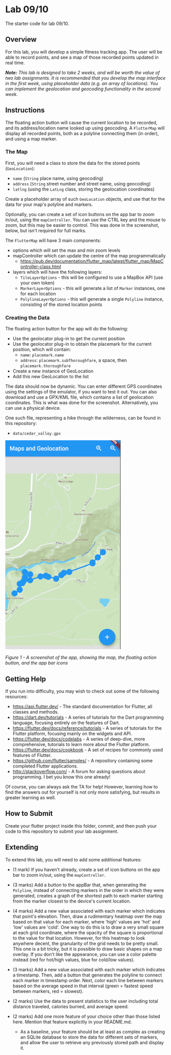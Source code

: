 # Lab 09/10
The starter code for lab 09/10.

## Overview
For this lab, you will develop a simple fitness tracking app.  The user will be able to record points, and see a map of those recorded points updated in real time.

_**Note:** This lab is designed to take 2 weeks, and will be worth the value of two lab assignments.  It is recommended that you develop the map interface in the first week, using placeholder data (e.g. an array of locations).  You can implement the geolocation and geocoding functionality in the second week._

## Instructions
The floating action button will cause the current location to be recorded, and its address/location name looked up using geocoding.  A `FlutterMap` will display all recorded points, both as a polyline connecting them (in order), and using a map marker.

### The Map
First, you will need a class to store the data for the stored points (`GeoLocation`):
- `name` (`String` place name, using geocoding)
- `address` (`String` street number and street name, using geocoding)
- `latlng` (using the `LatLng` class, storing the geolocation coordinates)

Create a placeholder array of such `GeoLocation` objects, and use that for the data for your map's polyline and markers.

Optionally, you can create a set of icon buttons on the app bar to zoom in/out, using the `mapController`.  You can use the CTRL key and the mouse to zoom, but this may be easier to control.  This was done in the screenshot, below, but isn't required for full marks.

The `FlutterMap` will have 3 main components:
- options which will set the max and min zoom levels
- mapController which can update the centre of the map programmatically
    - https://pub.dev/documentation/flutter_map/latest/flutter_map/MapController-class.html 
- layers which will have the following layers:
    - `TileLayerOptions` - this will be configured to use a MapBox API (use your own token)
    - `MarkerLayerOptions` - this will generate a list of `Marker` instances, one for each location
    - `PolylineLayerOptions` - this will generate a single `Polyline` instance, consisting of the stored location points

### Creating the Data
The floating action button for the app will do the following:
- Use the geolocator plug-in to get the current position
- Use the geolocator plug-in to obtain the placemark for the current position, which will contain:
    - `name`:  `placemark.name`
    - `address`:  `placemark.subThoroughfare`, a space, then `placemark.thoroughfare`
- Create a new instance of GeoLocation
- Add this new GeoLocation to the list

The data should now be dynamic.  You can enter different GPS coordinates using the settings of the emulator, if you want to test it out.  You can also download and use a GPX/KML file, which contains a list of geolocation coordinates.  This is what was done for the screenshot.  Alternatively, you can use a physical device.

One such file, representing a hike through the wilderness, can be found in this repository:
- `data/cedar_valley.gpx`

![a screenshot of the app](images/map.png)

_Figure 1 - A screenshot of the app, showing the map, the floating action button, and the app bar icons_

## Getting Help
If you run into difficulty, you may wish to check out some of the following resources:

- https://api.flutter.dev/  - The standard documentation for Flutter, all classes and methods.
- https://dart.dev/tutorials - A series of tutorials for the Dart programming language, focusing entirely on the features of Dart.
- https://flutter.dev/docs/reference/tutorials - A series of tutorials for the Flutter platform, focusing mainly on the widgets and API.
- https://flutter.dev/docs/codelabs - A series of deep-dive, more comprehensive, tutorials to learn more about the Flutter platform.
- https://flutter.dev/docs/cookbook - A set of recipes for commonly used features of Flutter.
- https://github.com/flutter/samples/ - A repository containing some completed Flutter applications.
- http://stackoverflow.com/ - A forum for asking questions about programming.  I bet you know this one already!

Of course, you can always ask the TA for help!  However, learning how to find the answers out for yourself is not only more satisfying, but results in greater learning as well.

## How to Submit
Create your flutter project inside this folder, commit, and then push your code to this repository to submit your lab assignment.

## Extending
To extend this lab, you will need to add some additional features:

- (1 mark) If you haven't already, create a set of icon buttons on the app bar to zoom in/out, using the `mapController`.

- (3 marks) Add a button to the appBar that, when generating the `Polyline`, instead of connecting markers in the order in which they were generated, creates a graph of the shortest path to each marker starting from the marker closest to the device's current location.

- (4 marks) Add a new value associated with each marker which indicates that point's elevation. Then, draw a rudimentary heatmap over the map based on that value for each marker, where 'high' values are 'hot' and 'low' values are 'cold'.  One way to do this is to draw a very small square at each grid coordinate, where the opacity of the square is proportional to the value for that location.  However, for this heatmap to look anywhere decent, the granularity of the grid needs to be pretty small.  This one is a bit tricky, but it is possible to draw basic shapes on a map overlay. If you don't like the appearance, you can use a color palette instead (red for hot/high values, blue for cold/low values).

- (3 marks) Add a new value associated with each marker which indicates a timestamp. Then, add a button that generates the polyline to connect each marker in timestamp order. Next, color each line between markers based on the average speed in that interval (green = fastest speed between markers, red = slowest).

- (2 marks) Use the data to present statistics to the user including total distance traveled, calories burned, and average speed.

- (2 marks) Add one more feature of your choice other than those listed here. Mention that feature explicitly in your README.md.

  - As a baseline, your feature should be at least as complex as creating an SQLite database to store the data for different sets of markers, and allow the user to retrieve any previously stored path and display it.
